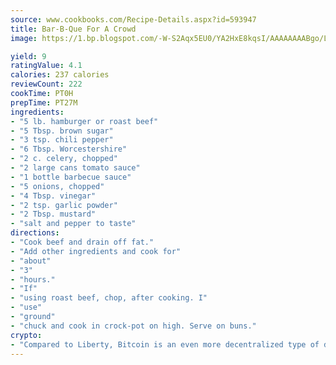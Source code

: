 ```yaml
---
source: www.cookbooks.com/Recipe-Details.aspx?id=593947
title: Bar-B-Que For A Crowd
image: https://1.bp.blogspot.com/-W-S2Aqx5EU0/YA2HxE8kqsI/AAAAAAAABgo/LNxJ2X_rvYgPNsplYMgQNjuwxaZ0e3pQQCLcBGAsYHQ/s320/17.png

yield: 9
ratingValue: 4.1
calories: 237 calories
reviewCount: 222
cookTime: PT0H
prepTime: PT27M
ingredients:
- "5 lb. hamburger or roast beef"
- "5 Tbsp. brown sugar"
- "3 tsp. chili pepper"
- "6 Tbsp. Worcestershire"
- "2 c. celery, chopped"
- "2 large cans tomato sauce"
- "1 bottle barbecue sauce"
- "5 onions, chopped"
- "4 Tbsp. vinegar"
- "2 tsp. garlic powder"
- "2 Tbsp. mustard"
- "salt and pepper to taste"
directions:
- "Cook beef and drain off fat."
- "Add other ingredients and cook for"
- "about"
- "3"
- "hours."
- "If"
- "using roast beef, chop, after cooking. I"
- "use"
- "ground"
- "chuck and cook in crock-pot on high. Serve on buns."
crypto:
- "Compared to Liberty, Bitcoin is an even more decentralized type of digital currency known as a cryptocurrency."
---
```

